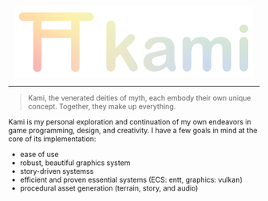<p align="center">
  <img alt="Kami Logo" src=".github/Kami.svg" style="width: 30rem">   
</p>

<hr>

> Kami, the venerated deities of myth, each embody their own unique concept. Together, they make up everything.

Kami is my personal exploration and continuation of my own endeavors in game programming, design, and creativity.
I have a few goals in mind at the core of its implementation:

- ease of use
- robust, beautiful graphics system
- story-driven systemss
- efficient and proven essential systems (ECS: entt, graphics: vulkan)
- procedural asset generation (terrain, story, and audio)
